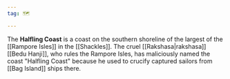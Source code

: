 ```yaml
---
tag: 🗺️

---
```

> 
The **Halfling Coast** is a coast on the southern shoreline of the largest of the [[Rampore Isles]] in the [[Shackles]]. The cruel [[Rakshasa|rakshasa]] [[Bedu Hanji]], who rules the Rampore Isles, has maliciously named the coast "Halfling Coast" because he used to crucify captured sailors from [[Bag Island]] ships there.








